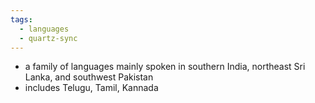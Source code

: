 ```yaml
---
tags:
  - languages
  - quartz-sync
---
```

- a family of languages mainly spoken in southern India, northeast Sri Lanka, and southwest Pakistan
- includes Telugu, Tamil, Kannada
